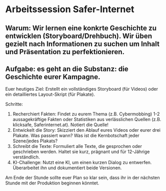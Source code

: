 # Arbeitssession Safer-Internet

## Warum: Wir lernen eine konkrte Geschichte zu entwicklen (Storyboard/Drehbuch). Wir üben gezielt nach Informationen zu suchen um Inhalt und Präsentation zu perfektionieren.

## Aufgabe: es geht an die Substanz: die Geschichte eurer Kampagne.

Euer heutiges Ziel:
Erstellt ein vollständiges Storyboard (für Videos) oder ein detailliertes Layout-Skript (für Plakate).

Schritte:
1. Recherchiert Fakten: Findet zu eurem Thema (z.B. Cybermobbing) 1-2 aussagekräftige Fakten oder Statistiken aus verlässlichen Quellen (z.B. klicksafe, Saferinternet.at). Notiert die Quelle!
2. Entwickelt die Story: Skizziert den Ablauf eures Videos oder eurer drei Plakate. Was passiert wann? Was ist die Kernbotschaft jeder Szene/jedes Plakats?
3. Schreibt die Texte: Formuliert alle Texte, die gesprochen oder geschrieben werden. Haltet sie kurz, prägnant und für 12-Jährige verständlich.
4. KI-Challenge: Nutzt eine KI, um einen kurzen Dialog zu entwerfen. Überarbeitet ihn und dokumentiert beide Versionen.

Am Ende der Stunde sollte euer Plan so klar sein, dass ihr in der nächsten Stunde mit der Produktion beginnen könntet.

